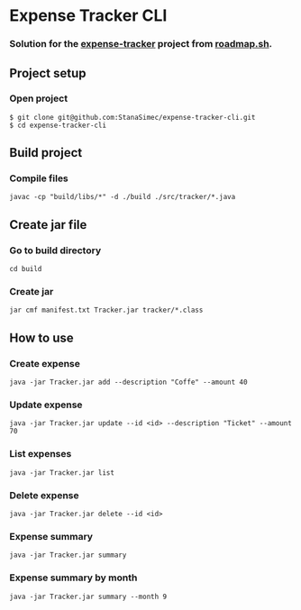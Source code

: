 # Expense Tracker CLI

### Solution for the [expense-tracker](https://roadmap.sh/projects/expense-tracker) project from [roadmap.sh](https://roadmap.sh).

## Project setup
### Open project
```
$ git clone git@github.com:StanaSimec/expense-tracker-cli.git
$ cd expense-tracker-cli
```
## Build project
### Compile files
```
javac -cp "build/libs/*" -d ./build ./src/tracker/*.java
```
## Create jar file
### Go to build directory
```
cd build
```
### Create jar
```
jar cmf manifest.txt Tracker.jar tracker/*.class
```
## How to use
### Create expense
```
java -jar Tracker.jar add --description "Coffe" --amount 40
```
### Update expense
```
java -jar Tracker.jar update --id <id> --description "Ticket" --amount 70
```
### List expenses
```
java -jar Tracker.jar list
```
### Delete expense
```
java -jar Tracker.jar delete --id <id>
```
### Expense summary
```
java -jar Tracker.jar summary
```
### Expense summary by month
```
java -jar Tracker.jar summary --month 9
```
